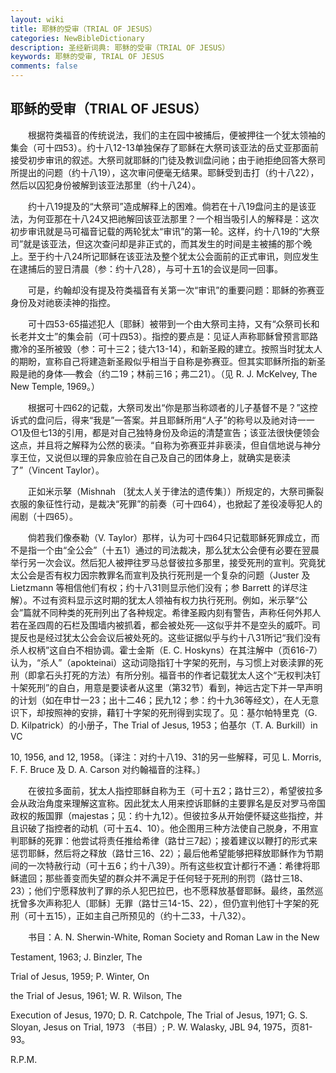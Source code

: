 ```yaml
---
layout: wiki
title: 耶稣的受审（TRIAL OF JESUS）
categories: NewBibleDictionary
description: 圣经新词典: 耶稣的受审（TRIAL OF JESUS）
keywords: 耶稣的受审, TRIAL OF JESUS
comments: false
---
```


## 耶稣的受审（TRIAL OF JESUS）

　　根据符类福音的传统说法，我们的主在园中被捕后，便被押往一个犹太领袖的集会（可十四53）。约十八12-13单独保存了耶稣在大祭司该亚法的岳丈亚那面前接受初步审讯的叙述。大祭司就耶稣的门徒及教训盘问祂；由于祂拒绝回答大祭司所提出的问题（约十八19），这次审问便毫无结果。耶稣受到击打（约十八22），然后以囚犯身份被解到该亚法那里（约十八24）。

　　约十八19提及的“大祭司”造成解释上的困难。倘若在十八19盘问主的是该亚法，为何亚那在十八24又把祂解回该亚法那里？一个相当吸引人的解释是：这次初步审讯就是马可福音记载的两轮犹太“审讯”的第一轮。这样，约十八19的“大祭司”就是该亚法，但这次查问却是非正式的，而其发生的时间是主被捕的那个晚上。至于约十八24所记耶稣在该亚法及整个犹太公会面前的正式审讯，则应发生在逮捕后的翌日清晨（参：约十八28），与可十五1的会议是同一回事。

　　可是，约翰却没有提及符类福音有关第一次“审讯”的重要问题：耶稣的弥赛亚身份及对祂亵渎神的指控。

　　可十四53-65描述犯人〔耶稣〕被带到一个由大祭司主持，又有“众祭司长和长老并文士”的集会前（可十四53）。指控的要点是：见证人声称耶稣曾预言耶路撒冷的圣所被毁（参：可十三2；徒六13-14），和新圣殿的建立。按照当时犹太人的期盼，宣称自己将建造新圣殿似乎相当于自称是弥赛亚。但其实耶稣所指的新圣殿是祂的身体──教会（约二19；林前三16；弗二21）。（见 R. J. McKelvey, The New Temple, 1969。）

　　根据可十四62的记载，大祭司发出“你是那当称颂者的儿子基督不是？”这控诉式的盘问后，得来“我是”一答案。并且耶稣所用“人子”的称号以及祂对诗一一○1及但七13的引用，都是对自己独特身份及命运的清楚宣告；该亚法很快便领会这点，并且将之解释为公然的亵渎。“自称为弥赛亚并非亵渎，但自信地说与神分享王位，又说但以理的异象应验在自己及自己的团体身上，就确实是亵渎了”（Vincent Taylor）。

　　正如米示拏（Mishnah 〔犹太人关于律法的遗传集〕）所规定的，大祭司撕裂衣服的象征性行动，是裁决“死罪”的前奏（可十四64），也掀起了差役凌辱犯人的闹剧（十四65）。

　　倘若我们像泰勒（V. Taylor）那样，认为可十四64只记载耶稣死罪成立，而不是指一个由“全公会”（十五1）通过的司法裁决，那么犹太公会便有必要在翌晨举行另一次会议。然后犯人被押往罗马总督彼拉多那里，接受死刑的宣判。究竟犹太公会是否有权力因宗教罪名而宣判及执行死刑是一个复杂的问题（Juster 及 Lietzmann 等相信他们有权；约十八31则显示他们没有；参 Barrett 的详尽注解）。不过有资料显示这时期的犹太人领袖有权力执行死刑。例如，米示拏“公会”篇就不同种类的死刑列出了各种规定。希律圣殿内刻有警告，声称任何外邦人若在圣四周的石栏及围墙内被抓着，都会被处死──这似乎并不是空头的威吓。司提反也是经过犹太公会会议后被处死的。这些证据似乎与约十八31所记“我们没有杀人权柄”这自白不相协调。霍士金斯（E. C. Hoskyns）在其注解中（页616-7）认为，“杀人”（apokteinai）这动词隐指钉十字架的死刑，与习惯上对亵渎罪的死刑（即拿石头打死的方法）有所分别。福音书的作者记载犹太人这个“无权判决钉十架死刑”的自白，用意是要读者从这里（第32节）看到，神远古定下并一早声明的计划（如在申廿一23；出十二46；民九12；参：约十九36等经文），在人无意识下，却按照神的安排，藉钉十字架的死刑得到实现了。见：基尔帕特里克（G. D. Kilpatrick）的小册子，The Trial of Jesus, 1953；伯基尔（T. A. Burkill）in VC

10, 1956, and 12, 1958。〔译注：对约十八19、31的另一些解释，可见 L. Morris, F. F. Bruce 及 D. A. Carson 对约翰福音的注释。〕

　　在彼拉多面前，犹太人指控耶稣自称为王（可十五2；路廿三2），希望彼拉多会从政治角度来理解这宣称。因此犹太人用来控诉耶稣的主要罪名是反对罗马帝国政权的叛国罪（majestas；见：约十九12）。但彼拉多从开始便怀疑这些指控，并且识破了指控者的动机（可十五4、10）。他企图用三种方法使自己脱身，不用宣判耶稣的死罪：他尝试将责任推给希律（路廿三7起）；接着建议以鞭打的形式来惩罚耶稣，然后将之释放（路廿三16、22）；最后他希望能够把释放耶稣作为节期间的一次特赦行动（可十五6；约十八39）。所有这些权宜计都行不通：希律将耶稣遣回；那些善变而失望的群众并不满足于任何轻于死刑的刑罚（路廿三18、23）；他们宁愿释放判了罪的杀人犯巴拉巴，也不愿释放基督耶稣。最终，虽然巡抚曾多次声称犯人〔耶稣〕无罪（路廿三14-15、22），但仍宣判他钉十字架的死刑（可十五15），正如主自己所预见的（约十二33，十八32）。

　　书目：A. N. Sherwin-White, Roman Society and Roman Law in the New

Testament, 1963; J. Binzler, The

Trial of Jesus, 1959; P. Winter, On

the Trial of Jesus, 1961; W. R. Wilson, The

Execution of Jesus, 1970; D. R. Catchpole, The Trial of Jesus, 1971; G. S. Sloyan, Jesus on Trial, 1973 （书目）; P. W. Walasky, JBL 94, 1975，页81-93。

R.P.M.








